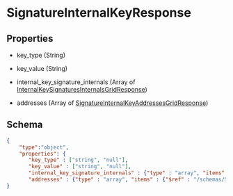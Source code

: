 # SignatureInternalKeyResponse
## Properties
- key_type (String)

   
- key_value (String)

   
- internal_key_signature_internals (Array of [InternalKeySignaturesInternalsGridResponse](InternalKeySignaturesInternalsGridResponse.md))

   
- addresses (Array of [SignatureInternalKeyAddressesGridResponse](SignatureInternalKeyAddressesGridResponse.md))

   

## Schema
```json
{
    "type":"object",
    "properties": {
       "key_type" : ["string", "null"],
       "key_value" : ["string", "null"],
       "internal_key_signature_internals" : {"type" : "array", "items" : {"$ref" : "/schemas/InternalKeySignaturesInternalsGrid"},
       "addresses" : {"type" : "array", "items" : {"$ref" : "/schemas/SignatureInternalKeyAddressesGrid"}
}
```

